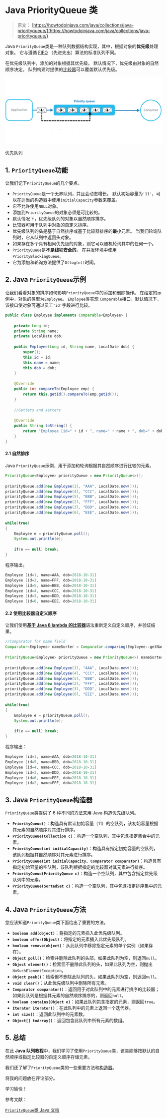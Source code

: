 # Java PriorityQueue 类

> 原文： [https://howtodoinjava.com/java/collections/java-priorityqueue/](https://howtodoinjava.com/java/collections/java-priorityqueue/)

Java `PriorityQueue`类是一种队列数据结构实现，其中，根据对象的**优先级**处理对象。 它与遵循 [FIFO](https://en.wikipedia.org/wiki/FIFO_(computing_and_electronics)) （先进先出）算法的标准队列不同。

在优先级队列中，添加的对象根据其优先级。 默认情况下，优先级由对象的自然顺序决定。 队列构建时提供的[比较器](https://howtodoinjava.com/java/collections/java-comparator/)可以覆盖默认优先级。

![Priority Queue](img/8f3b73b14504b97b5ea69e2f4d058005.png)

优先队列

## 1\. `PriorityQueue`功能

让我们记下`PriorityQueue`的几个要点。

*   `PriorityQueue`是一个无界队列，并且会动态增长。 默认初始容量为`'11'`，可以在适当的构造器中使用`initialCapacity`参数来覆盖。
*   它不允许使用`NULL`对象。
*   添加到`PriorityQueue`的对象必须是可比较的。
*   默认情况下，优先级队列的对象以自然顺序排序。
*   比较器可用于队列中对象的自定义排序。
*   优先级队列的**头**是基于自然排序或基于比较器排序的**最小**元素。 当我们轮询队列时，它从队列中返回头对象。
*   如果存在多个具有相同优先级的对象，则它可以随机轮询其中的任何一个。
*   `PriorityQueue`是**不是线程安全的**。 在并发环境中使用`PriorityBlockingQueue`。
*   它为添加和轮询方法提供了`O(log(n))`时间。

## 2\. Java `PriorityQueue`示例

让我们看看对象的排序如何影响`PriorityQueue`中的添加和删除操作。 在给定的示例中，对象的类型为`Employee`。 `Employee`类实现 `Comparable`接口，默认情况下，该接口使对象可通过员工`'id'`字段进行比较。

```java
public class Employee implements Comparable<Employee> {

    private Long id;
    private String name;
    private LocalDate dob;

    public Employee(Long id, String name, LocalDate dob) {
        super();
        this.id = id;
        this.name = name;
        this.dob = dob;
    }

    @Override
    public int compareTo(Employee emp) {
        return this.getId().compareTo(emp.getId());
    }

    //Getters and setters

    @Override
    public String toString() {
        return "Employee [id=" + id + ", name=" + name + ", dob=" + dob + "]";
    }
}

```

#### 2.1 自然排序

Java `PriorityQueue`示例，用于添加和轮询根据其自然顺序进行比较的元素。

```java
PriorityQueue<Employee> priorityQueue = new PriorityQueue<>();

priorityQueue.add(new Employee(1l, "AAA", LocalDate.now()));
priorityQueue.add(new Employee(4l, "CCC", LocalDate.now()));
priorityQueue.add(new Employee(5l, "BBB", LocalDate.now()));
priorityQueue.add(new Employee(2l, "FFF", LocalDate.now()));
priorityQueue.add(new Employee(3l, "DDD", LocalDate.now()));
priorityQueue.add(new Employee(6l, "EEE", LocalDate.now()));

while(true) 
{
    Employee e = priorityQueue.poll();
    System.out.println(e);

    if(e == null) break;
}

```

程序输出。

```java
Employee [id=1, name=AAA, dob=2018-10-31]
Employee [id=2, name=FFF, dob=2018-10-31]
Employee [id=5, name=BBB, dob=2018-10-31]
Employee [id=4, name=CCC, dob=2018-10-31]
Employee [id=3, name=DDD, dob=2018-10-31]
Employee [id=6, name=EEE, dob=2018-10-31]

```

#### 2.2 使用比较器自定义顺序

让我们使用[**基于 Java 8 lambda 的比较器**](https://howtodoinjava.com/java8/using-comparator-becomes-easier-with-lambda-expressions-java-8/)语法重新定义自定义顺序，并验证结果。

```java
//Comparator for name field
Comparator<Employee> nameSorter = Comparator.comparing(Employee::getName);

PriorityQueue<Employee> priorityQueue = new PriorityQueue<>( nameSorter );

priorityQueue.add(new Employee(1l, "AAA", LocalDate.now()));
priorityQueue.add(new Employee(4l, "CCC", LocalDate.now()));
priorityQueue.add(new Employee(5l, "BBB", LocalDate.now()));
priorityQueue.add(new Employee(2l, "FFF", LocalDate.now()));
priorityQueue.add(new Employee(3l, "DDD", LocalDate.now()));
priorityQueue.add(new Employee(6l, "EEE", LocalDate.now()));

while(true) 
{
    Employee e = priorityQueue.poll();
    System.out.println(e);

    if(e == null) break;
}

```

程序输出：

```java
Employee [id=1, name=AAA, dob=2018-10-31]
Employee [id=5, name=BBB, dob=2018-10-31]
Employee [id=4, name=CCC, dob=2018-10-31]
Employee [id=3, name=DDD, dob=2018-10-31]
Employee [id=6, name=EEE, dob=2018-10-31]
Employee [id=2, name=FFF, dob=2018-10-31]

```

## 3\. Java `PriorityQueue`构造器

`PriorityQueue`类提供了 6 种不同的方法来用 Java 构造优先级队列。

*   **`PriorityQueue()`**：构造具有默认初始容量（11）的空队列，该初始容量根据其元素的自然顺序对其进行排序。
*   **`PriorityQueue(Collection c)`**：构造一个空队列，其中包含指定集合中的元素。
*   **`PriorityQueue(int initialCapacity)`**：构造具有指定初始容量的空队列，该队列根据其自然顺序对其元素进行排序。
*   **`PriorityQueue(int initialCapacity, Comparator comparator)`**：构造具有指定初始容量的空队列，该队列根据指定的比较器对其元素进行排序。
*   **`PriorityQueue(PriorityQueue c)`**：构造一个空队列，其中包含指定优先级队列中的元素。
*   **`PriorityQueue(SortedSet c)`**：构造一个空队列，其中包含指定排序集中的元素。

## 4\. Java `PriorityQueue`方法

您应该知道`PriorityQueue`类下面给出了重要的方法。

*   **`boolean add(object)`**：将指定的元素插入此优先级队列。
*   **`boolean offer(Object)`**：将指定的元素插入此优先级队列。
*   **`boolean remove(object)`**：从此队列中移除指定元素的单个实例（如果存在）。
*   **`Object poll()`**：检索并删除此队列的头部，如果此队列为空，则返回`null`。
*   **`Object element()`**：检索但不删除此队列的头，如果此队列为空，则抛出`NoSuchElementException`。
*   **`Object peek()`**：检索但不删除此队列的头，如果此队列为空，则返回`null`。
*   **`void clear()`**：从此优先级队列中删除所有元素。
*   **`Comparator comparator()`**：返回用于对此队列中的元素进行排序的比较器；如果此队列是根据其元素的自然顺序排序的，则返回`null`。
*   **`boolean contains(Object o)`**：如果此队列包含指定的元素，则返回`true`。
*   **`Iterator iterator()`**：在此队列中的元素上返回一个迭代器。
*   **`int size()`**：返回此队列中的元素数。
*   **`Object[] toArray()`**：返回包含此队列中所有元素的数组。

## 5\. 总结

在此 **Java 队列教程**中，我们学习了使用`PriorityQueue`类，该类能够按默认的自然顺序或指定比较器的自定义顺序存储元素。

我们还了解了`PriorityQueue`类的一些重要方法和[构造器](https://howtodoinjava.com/oops/java-constructors/)。

将我的问题放在评论部分。

学习愉快！

参考文献：

[`PriorityQueue`类 Java 文档](https://docs.oracle.com/javase/8/docs/api/java/util/PriorityQueue.html)